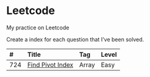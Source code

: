 # Leetcode
My practice on Leetcode



Create a index for each question that I've been solved.


| #    | Title                                    | Tag                                      | Level           |
| :--- | :--------------------------------------- | :--------------------------------------- | :-------------- |
| 724  | [Find Pivot Index][724]                  | Array                                    | Easy




[724]: https://github.com/dailiang18bb/Leetcode/blob/master/src/java/No_724_Find_Pivot_Index/Solution.java
